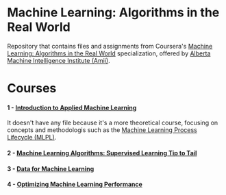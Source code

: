 # Machine Learning: Algorithms in the Real World
Repository that contains files and assignments from Coursera's [Machine Learning: Algorithms in the Real World](https://www.coursera.org/specializations/machine-learning-algorithms-real-world#courses) specialization, offered by [Alberta Machine Intelligence Institute (Amii)](https://www.amii.ca/).

# Courses

#### 1 - [Introduction to Applied Machine Learning](https://www.coursera.org/learn/machine-learning-applied)
  It doesn't have any file because it's a more theoretical course, focusing on concepts and methodologis such as the [Machine Learning Process Lifecycle (MLPL)](https://www.amii.ca/latest-from-amii/ml-process-lifecycle-part-1/).


#### 2 - [Machine Learning Algorithms: Supervised Learning Tip to Tail](https://www.coursera.org/learn/machine-learning-classification-algorithms)


#### 3 - [Data for Machine Learning](https://www.coursera.org/learn/data-machine-learning)


#### 4 - [Optimizing Machine Learning Performance](https://www.coursera.org/learn/optimize-machine-learning-model-performance)
